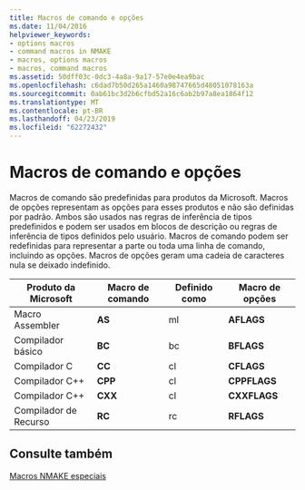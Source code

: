 ```yaml
---
title: Macros de comando e opções
ms.date: 11/04/2016
helpviewer_keywords:
- options macros
- command macros in NMAKE
- macros, options macros
- macros, command macros
ms.assetid: 50dff03c-0dc3-4a8a-9a17-57e0e4ea9bac
ms.openlocfilehash: c6dad7b50d265a1460a98747665d48051078163a
ms.sourcegitcommit: 0ab61bc3d2b6cfbd52a16c6ab2b97a8ea1864f12
ms.translationtype: MT
ms.contentlocale: pt-BR
ms.lasthandoff: 04/23/2019
ms.locfileid: "62272432"
---
```

# <a name="command-macros-and-options-macros"></a>Macros de comando e opções

Macros de comando são predefinidas para produtos da Microsoft. Macros de opções representam as opções para esses produtos e não são definidas por padrão. Ambos são usados nas regras de inferência de tipos predefinidos e podem ser usados em blocos de descrição ou regras de inferência de tipos definidos pelo usuário. Macros de comando podem ser redefinidas para representar a parte ou toda uma linha de comando, incluindo as opções. Macros de opções geram uma cadeia de caracteres nula se deixado indefinido.

|Produto da Microsoft|Macro de comando|Definido como|Macro de opções|
|-----------------------|-------------------|----------------|-------------------|
|Macro Assembler|**AS**|ml|**AFLAGS**|
|Compilador básico|**BC**|bc|**BFLAGS**|
|Compilador C|**CC**|cl|**CFLAGS**|
|Compilador C++|**CPP**|cl|**CPPFLAGS**|
|Compilador C++|**CXX**|cl|**CXXFLAGS**|
|Compilador de Recurso|**RC**|rc|**RFLAGS**|

## <a name="see-also"></a>Consulte também

[Macros NMAKE especiais](special-nmake-macros.md)
